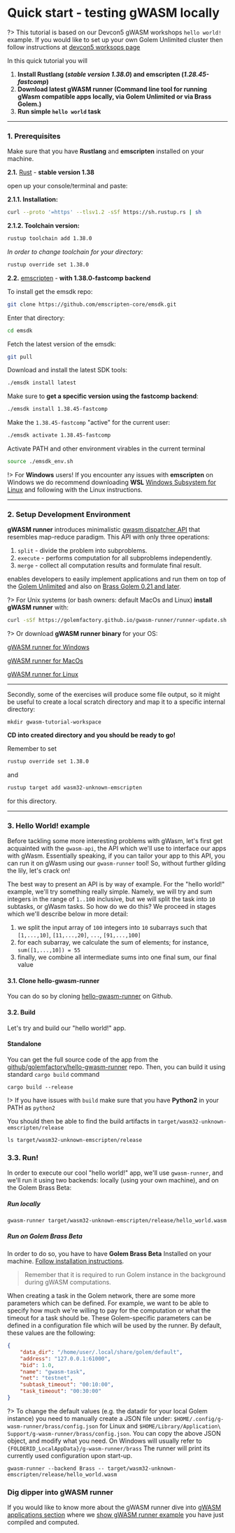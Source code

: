 # Quick start - testing gWASM locally

?> This tutorial is based on our Devcon5 gWASM workshops `hello world!` example. If you would like to set up your own Golem Unlimited cluster then follow instructions at [devcon5 worksops page](https://devcon.golem.network)

In this quick tutorial you will

1. **Install Rustlang (*stable version 1.38.0*) and emscripten (*1.28.45-fastcomp*)**
2. **Download latest gWASM runner (Command line tool for running gWasm compatible apps locally, via Golem Unlimited or via Brass Golem.)**
3. **Run simple `hello world` task**


---

### 1. Prerequisites

Make sure that you have **Rustlang** and **emscripten** installed on your machine. 

**2.1.** [Rust](https://www.rust-lang.org/tools/install) - **stable version 1.38** 

open up your console/terminal and paste:

**2.1.1. Installation:**

```bash
curl --proto '=https' --tlsv1.2 -sSf https://sh.rustup.rs | sh
```

**2.1.2. Toolchain version:**

```bash
rustup toolchain add 1.38.0
``` 

*In order to change toolchain for your directory:*

```bash
rustup override set 1.38.0
```

**2.2.** [emscripten](https://emscripten.org/docs/getting_started/downloads.html#installation-instructions) - **with 1.38.0-fastcomp backend**

To install get the emsdk repo:
```bash
git clone https://github.com/emscripten-core/emsdk.git
```

Enter that directory:
```bash
cd emsdk
```

Fetch the latest version of the emsdk:
```bash
git pull
```

Download and install the latest SDK tools:
```bash
./emsdk install latest
```

Make sure to **get a specific version using the fastcomp backend**:
```bash
./emsdk install 1.38.45-fastcomp
```

Make the `1.38.45-fastcomp` "active" for the current user:
```bash
./emsdk activate 1.38.45-fastcomp
```

Activate PATH and other environment virables in the current terminal
```bash
source ./emsdk_env.sh
```


!> For **Windows** users! If you encounter any issues with **emscripten** on Windows we do recommend downloading **WSL** [Windows Subsystem for Linux](https://docs.microsoft.com/pl-pl/windows/wsl/install-win10) and following with the Linux instructions.


----

### 2. Setup Development Environment

**gWASM runner** introduces minimalistic [gwasm dispatcher API](https://golemfactory.github.io/gwasm-runner/gwasm_dispatcher/index.html) that resembles map-reduce paradigm.
This API with only three operations:

1. `split` - divide the problem into subproblems.
2. `execute` - performs computation for all subproblems independently.
3. `merge` - collect all computation results and formulate final result.

enables developers to easily implement applications and run them on top of the [Golem Unlimited](https://github.com/golemfactory/golem-unlimited) and also on [Brass Golem 0.21 and later](https://blog.golemproject.net/brass-golem-beta-0-21-0-hello-mainnet-gwasm/).

?> For Unix systems (or bash owners: default MacOs and Linux) **install gWASM runner** with:

```bash
curl -sSf https://golemfactory.github.io/gwasm-runner/runner-update.sh |  bash
```

?> Or download **gWASM runner binary** for your OS:


[gWASM runner for Windows](https://github.com/golemfactory/gwasm-runner/releases/download/0.3.1/gwasm-runner-win64-0.3.1.zip)


[gWASM runner for MacOs](https://github.com/golemfactory/gwasm-runner/releases/download/0.3.1/gwasm-runner-macos-0.3.1.tar.gz)


[gWASM runner for Linux](https://github.com/golemfactory/gwasm-runner/releases/download/0.3.1/gwasm-runner-linux-0.3.1.tar.gz)



---

Secondly, some of the exercises will produce some file output, so it might be useful to
create a local scratch directory and map it to a specific internal directory:

```
mkdir gwasm-tutorial-workspace
```

**CD into created directory and you should be ready to go!**

Remember to set 

```bash
rustup override set 1.38.0
``` 

and

```bash
rustup target add wasm32-unknown-emscripten
```

for this directory.

---

### 3. Hello World! example

Before tackling some more interesting problems with gWasm, let's first get acquainted with
the `gwasm-api`, the API which we'll use to interface our apps with gWasm. Essentially
speaking, if you can tailor your app to this API, you can run it on gWasm using our
`gwasm-runner` tool! So, without further gilding the lily, let's crack on!

The best way to present an API is by way of example. For the "hello world!" example,
we'll try something really simple. Namely, we will try and sum integers in the range
of `1..100` inclusive, but we will split the task into `10` subtasks, or gWasm tasks.
So how do we do this? We proceed in stages which we'll describe below in more detail:
  1. we split the input array of `100` integers into `10` subarrays such that `[1,...,10]`,
     `[11,...,20]`, `...`, `[91,...,100]`
  2. for each subarray, we calculate the sum of elements; for instance, `sum([1,...,10]) = 55`
  3. finally, we combine all intermediate sums into one final sum, our final value

#### 3.1. Clone hello-gwasm-runner

You can do so by cloning [hello-gwasm-runner] on Github.

[hello-gwasm-runner]: https://github.com/golemfactory/hello-gwasm-runner

#### 3.2. Build

Let's try and build our "hello world!" app.


#### Standalone

You can get the full source code of the app
from the [github/golemfactory/hello-gwasm-runner](https://github.com/golemfactory/hello-gwasm-runner) repo. Then, you can build it using standard
`cargo build` command

```
cargo build --release
```

!> If you have issues with `build` make sure that you have **Python2** in your PATH as `python2`

You should then be able to find the build artifacts in `target/wasm32-unknown-emscripten/release`

```
ls target/wasm32-unknown-emscripten/release
```

### 3.3. Run!

In order to execute our cool "hello world!" app, we'll use `gwasm-runner`, and we'll run it using two backends: locally (using your own machine), and on the Golem Brass Beta:

##### Run locally

```
gwasm-runner target/wasm32-unknown-emscripten/release/hello_world.wasm
```

##### Run on Golem Brass Beta

In order to do so, you have to have **Golem Brass Beta** Installed on your machine. [Follow installation instructions](https://docs.golem.network/#/Products/Brass-Beta/Installation). 

> Remember that it is required to run Golem instance in the background during gWASM computations.

When creating a task in the Golem network, there are some more parameters which can be defined. For example, we want to be able to specify how much we're willing to pay for the computation or what the timeout for a task should be. These Golem-specific parameters can be defined in a configuration file which will be used by the runner. By default, these values are the following:

```json
{
    "data_dir": "/home/user/.local/share/golem/default",
    "address": "127.0.0.1:61000",
    "bid": 1.0,
    "name": "gwasm-task",
    "net": "testnet",
    "subtask_timeout": "00:10:00",
    "task_timeout": "00:30:00"
}
```

?> To change the default values (e.g. the datadir for your local Golem instance) you need to manually create a JSON file under: `$HOME/.config/g-wasm-runner/brass/config.json` for Linux and `$HOME/Library/Application\ Support/g-wasm-runner/brass/config.json`. You can copy the above JSON object, and modify what you need. On Windows will usually refer to `{FOLDERID_LocalAppData}/g-wasm-runner/brass` The runner will print its currently used configuration upon start-up.


```
gwasm-runner --backend Brass -- target/wasm32-unknown-emscripten/release/hello_world.wasm
```

### Dig dipper into gWASM runner

If you would like to know more about the gWASM runner dive into [gWASM applications section](Products/gWASM/gWASM-applications?id=introduction-to-gwasm-applications) where we [show gWASM runner example](/Products/gWASM/gWASM-applications?id=gwasm-runner) you have just compiled and computed. 